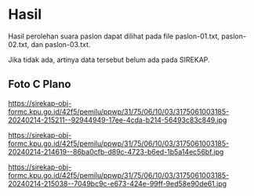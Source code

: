 # Hasil

Hasil perolehan suara paslon dapat dilihat pada file paslon-01.txt, paslon-02.txt, dan paslon-03.txt.

Jika tidak ada, artinya data tersebut belum ada pada SIREKAP.

## Foto C Plano

https://sirekap-obj-formc.kpu.go.id/42f5/pemilu/ppwp/31/75/06/10/03/3175061003185-20240214-215211--92944949-17ee-4cda-b214-56493c83c849.jpg

https://sirekap-obj-formc.kpu.go.id/42f5/pemilu/ppwp/31/75/06/10/03/3175061003185-20240214-214619--86ba0cfb-d89c-4723-b6ed-1b5a14ec56bf.jpg

https://sirekap-obj-formc.kpu.go.id/42f5/pemilu/ppwp/31/75/06/10/03/3175061003185-20240214-215038--7049bc9c-e673-424e-99ff-9ed58e90de61.jpg
